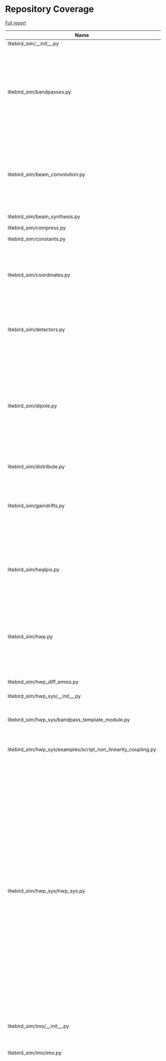 # Repository Coverage

[Full report](https://htmlpreview.github.io/?https://github.com/litebird/litebird_sim/blob/python-coverage-comment-action-data/htmlcov/index.html)

| Name                                                                |    Stmts |     Miss |   Cover |   Missing |
|-------------------------------------------------------------------- | -------: | -------: | ------: | --------: |
| litebird\_sim/\_\_init\_\_.py                                       |       39 |        0 |    100% |           |
| litebird\_sim/bandpasses.py                                         |      124 |       17 |     86% |104, 120, 132-133, 238-241, 253-254, 265, 311-312, 323-329, 344 |
| litebird\_sim/beam\_convolution.py                                  |      112 |       15 |     87% |134, 171, 317, 403-405, 413-415, 428, 437, 455-462, 468 |
| litebird\_sim/beam\_synthesis.py                                    |       73 |        1 |     99% |       110 |
| litebird\_sim/compress.py                                           |       24 |        8 |     67% | 19, 29-35 |
| litebird\_sim/constants.py                                          |       11 |        0 |    100% |           |
| litebird\_sim/coordinates.py                                        |       59 |       28 |     53% |69-74, 99-102, 130-134, 165, 193-203, 223-241 |
| litebird\_sim/detectors.py                                          |      215 |        8 |     96% |18, 256, 260-265, 351, 372, 438 |
| litebird\_sim/dipole.py                                             |      113 |       42 |     63% |64, 70-72, 78-81, 86-87, 92-97, 102-105, 115-116, 123-128, 142-188, 390, 400, 410-419 |
| litebird\_sim/distribute.py                                         |       76 |        9 |     88% |   116-125 |
| litebird\_sim/gaindrifts.py                                         |      118 |       11 |     91% |239, 340, 392-396, 450, 466, 472, 547, 550, 554 |
| litebird\_sim/healpix.py                                            |      122 |       37 |     70% |102, 106, 149-150, 154-183, 265, 307, 321, 344 |
| litebird\_sim/hwp.py                                                |       72 |       25 |     65% |40, 70, 107, 119, 124, 129, 138-144, 150-171, 209, 275 |
| litebird\_sim/hwp\_diff\_emiss.py                                   |       31 |        5 |     84% |18, 23-24, 44, 80 |
| litebird\_sim/hwp\_sys/\_\_init\_\_.py                              |        0 |        0 |    100% |           |
| litebird\_sim/hwp\_sys/bandpass\_template\_module.py                |       73 |       63 |     14% |21-28, 42-46, 65-92, 105, 134-218 |
| litebird\_sim/hwp\_sys/examples/script\_non\_linearity\_coupling.py |       62 |       54 |     13% |10-153, 161 |
| litebird\_sim/hwp\_sys/hwp\_sys.py                                  |      244 |      132 |     46% |22, 26-29, 48-57, 69-97, 114-162, 167-204, 212-214, 221-225, 232-236, 259-269, 295-337, 360-371, 394-440, 494-508, 513, 520-523, 549, 560, 565, 568-571, 643, 651, 659-708, 759-763, 767, 821, 836-864 |
| litebird\_sim/imo/\_\_init\_\_.py                                   |        3 |        0 |    100% |           |
| litebird\_sim/imo/imo.py                                            |       69 |       17 |     75% |36-47, 52-57, 71, 89, 93, 106, 110, 141 |
| litebird\_sim/imobrowser.py                                         |      185 |      139 |     25% |30, 62-71, 76-84, 91-107, 110-113, 116-119, 122-125, 128-131, 134-137, 140-156, 159-169, 172-173, 176, 181-228, 231, 234, 237, 240-245, 248-251, 254-258, 262, 267-302, 305-308, 311-317, 320-326, 329, 333-338, 342-360 |
| litebird\_sim/install\_imo.py                                       |      114 |       95 |     17% |24-33, 37-50, 60, 70-173, 182-234, 238-247, 256-274, 278 |
| litebird\_sim/io.py                                                 |      241 |       23 |     90% |67, 71, 227-228, 235, 239, 273-274, 469-475, 478, 501-502, 530, 533, 599, 607, 713-715, 758 |
| litebird\_sim/madam.py                                              |      149 |       11 |     93% |297, 328-331, 351-353, 378, 400, 424, 503 |
| litebird\_sim/mapmaking/\_\_init\_\_.py                             |        4 |        0 |    100% |           |
| litebird\_sim/mapmaking/binner.py                                   |      108 |       44 |     59% |81-89, 115-155, 166-176, 264, 421 |
| litebird\_sim/mapmaking/common.py                                   |      236 |      149 |     37% |105, 175-176, 191-210, 226-235, 271-276, 299-308, 330-396, 410-421, 425-426, 433-434, 444-448, 454-458, 470-472, 482-507, 511-520, 524-535 |
| litebird\_sim/mapmaking/destriper.py                                |      576 |      173 |     70% |112-163, 201, 378-405, 417-429, 457, 527-532, 541-543, 569-593, 620-644, 657-672, 767-771, 798-825, 854-881, 995, 1012, 1134-1140, 1330-1331, 1333-1334, 1374-1384, 1662, 1723-1729, 1741-1743, 1797-1803, 2120, 2132, 2151, 2226, 2236 |
| litebird\_sim/mbs/\_\_init\_\_.py                                   |        1 |        0 |    100% |           |
| litebird\_sim/mbs/mbs.py                                            |      556 |      160 |     71% |40-41, 51-52, 231, 235, 330, 347-348, 364-365, 394-450, 474-476, 482, 486, 492, 510, 513-538, 546-551, 579-581, 590, 607, 614, 629-636, 680-685, 710-711, 717, 722-725, 730, 737, 784-789, 800, 817-818, 824, 830-833, 868-873, 882, 885-951, 979-980, 1017-1018, 1045 |
| litebird\_sim/mpi.py                                                |       46 |        9 |     80% |11-15, 107-111 |
| litebird\_sim/mueller\_convolver.py                                 |      171 |       20 |     88% |99, 108-113, 123-128, 146-147, 220, 222, 224, 226, 247, 342, 354 |
| litebird\_sim/noise.py                                              |       61 |       12 |     80% |43-53, 148, 151, 154, 157, 256, 259 |
| litebird\_sim/non\_linearity.py                                     |       43 |       14 |     67% |35-58, 92, 178, 181, 185 |
| litebird\_sim/observations.py                                       |      347 |      146 |     58% |151-154, 165-166, 185, 192-193, 218, 231-232, 281-282, 286, 369-384, 389, 391, 398, 403, 429, 465-466, 480-622, 649-651, 686-710, 922, 933, 981-998, 1046-1072 |
| litebird\_sim/plot\_fp.py                                           |      184 |      161 |     12% |24-40, 52-68, 76-99, 107-131, 145-157, 165-196, 199-210, 218-221, 224-338, 344-345 |
| litebird\_sim/pointing\_sys.py                                      |      183 |       29 |     84% |40, 52, 91, 94-99, 113, 116-120, 133-135, 140-145, 478-479, 545, 555-558 |
| litebird\_sim/pointings.py                                          |       27 |        0 |    100% |           |
| litebird\_sim/pointings\_in\_obs.py                                 |       94 |       15 |     84% |58, 80-86, 116-119, 238-248 |
| litebird\_sim/profiler.py                                           |       38 |        1 |     97% |        70 |
| litebird\_sim/quaternions.py                                        |       21 |        0 |    100% |           |
| litebird\_sim/scan\_map.py                                          |      109 |       37 |     66% |24-26, 32-37, 42-45, 51, 58-59, 74, 89-100, 202, 205, 245, 275, 397-399, 408-411, 436 |
| litebird\_sim/scanning.py                                           |      186 |       30 |     84% |42, 119-125, 171-192, 212-215, 290-295, 327-328, 494, 540, 614, 702, 815, 828, 931, 976 |
| litebird\_sim/seeding.py                                            |      175 |       28 |     84% |42-56, 98, 112, 143, 226, 230, 233, 240, 249, 251, 258, 264, 267, 274-275, 278, 284, 330 |
| litebird\_sim/simulations.py                                        |      755 |      227 |     70% |93, 99, 111, 119, 216-243, 403, 430, 433, 475-487, 650, 671-672, 675, 680, 685, 775, 798, 820, 874-880, 890, 926, 1076, 1080, 1141, 1148-1155, 1185, 1226-1228, 1268-1269, 1276, 1327, 1473-1480, 1504-1525, 1577, 1587-1588, 1626, 1669, 1674, 1766, 1775, 1806-1816, 1843, 1854-1864, 1887-1905, 1915-1920, 1946-2010, 2028-2044, 2059-2068, 2097-2187, 2210-2239, 2248-2281, 2373-2374, 2471-2477, 2525 |
| litebird\_sim/spacecraft.py                                         |      110 |       28 |     75% |25, 93-120, 150-206, 305, 311 |
| litebird\_sim/spherical\_harmonics.py                               |       54 |        6 |     89% |68, 103, 197, 215-217 |
| litebird\_sim/version.py                                            |        2 |        0 |    100% |           |
|                                                           **TOTAL** | **6416** | **2029** | **68%** |           |


## Setup coverage badge

Below are examples of the badges you can use in your main branch `README` file.

### Direct image

[![Coverage badge](https://raw.githubusercontent.com/litebird/litebird_sim/python-coverage-comment-action-data/badge.svg)](https://htmlpreview.github.io/?https://github.com/litebird/litebird_sim/blob/python-coverage-comment-action-data/htmlcov/index.html)

This is the one to use if your repository is private or if you don't want to customize anything.

### [Shields.io](https://shields.io) Json Endpoint

[![Coverage badge](https://img.shields.io/endpoint?url=https://raw.githubusercontent.com/litebird/litebird_sim/python-coverage-comment-action-data/endpoint.json)](https://htmlpreview.github.io/?https://github.com/litebird/litebird_sim/blob/python-coverage-comment-action-data/htmlcov/index.html)

Using this one will allow you to [customize](https://shields.io/endpoint) the look of your badge.
It won't work with private repositories. It won't be refreshed more than once per five minutes.

### [Shields.io](https://shields.io) Dynamic Badge

[![Coverage badge](https://img.shields.io/badge/dynamic/json?color=brightgreen&label=coverage&query=%24.message&url=https%3A%2F%2Fraw.githubusercontent.com%2Flitebird%2Flitebird_sim%2Fpython-coverage-comment-action-data%2Fendpoint.json)](https://htmlpreview.github.io/?https://github.com/litebird/litebird_sim/blob/python-coverage-comment-action-data/htmlcov/index.html)

This one will always be the same color. It won't work for private repos. I'm not even sure why we included it.

## What is that?

This branch is part of the
[python-coverage-comment-action](https://github.com/marketplace/actions/python-coverage-comment)
GitHub Action. All the files in this branch are automatically generated and may be
overwritten at any moment.
